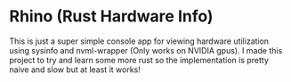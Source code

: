 # Rhino (Rust Hardware Info)

This is just a super simple console app for viewing hardware utilization using sysinfo and nvml-wrapper (Only works on NVIDIA gpus). I made this project to try and learn some more rust so the implementation is pretty naive and slow but at least it works!